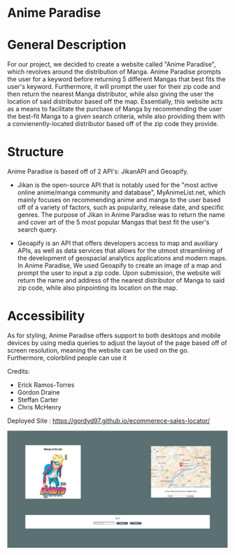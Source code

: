 # Anime Paradise

# General Description
For our project, we decided to create a website called "Anime Paradise", which revolves around the distribution of Manga. Anime Paradise prompts the user for a keyword before returning 5 different Mangas that best fits the user's keyword. Furthermore, it will prompt the user for their zip code and then return the nearest Manga distributor, while also giving the user the location of said distributor based off the map. Essentially, this website acts as a means to facilitate the purchase of Manga by recommending the user the best-fit Manga to a given search criteria, while also providing them with a convienently-located distributor based off of the zip code they provide.

# Structure
Anime Paradise is based off of 2 API's: JikanAPI and Geoapify.
- Jikan is the open-source API that is notably used for the "most active online anime/manga community and database", MyAnimeList.net, which mainly focuses on recommending anime and manga to the user based off of a variety of factors, such as popularity, release date, and specific genres. The purpose of Jikan in Anime Paradise was to return the name and cover art of the 5 most popular Mangas that best fit the user's search query.

- Geoapify is an API that offers developers access to map and auxiliary APIs, as well as data services that allows for the utmost streamlining of the development of geospacial analytics applications and modern maps. In Anime Paradise, We used Geoapify to create an image of a map and prompt the user to input a zip code. Upon submission, the website will return the name and address of the nearest distributor of Manga to said zip code, while also pinpointing its location on the map.

# Accessibility
As for styling, Anime Paradise offers support to both desktops and mobile devices by using media queries to adjust the layout of the page based off of screen resolution, meaning the website can be used on the go. Furthermore, colorblind people can use it

Credits:
- Erick Ramos-Torres
- Gordon Draine
- Steffan Carter
- Chris McHenry


Deployed Site : https://gordyd97.github.io/ecommerece-sales-locator/

![screen shot of site](./images/proj1sitePNG.PNG)